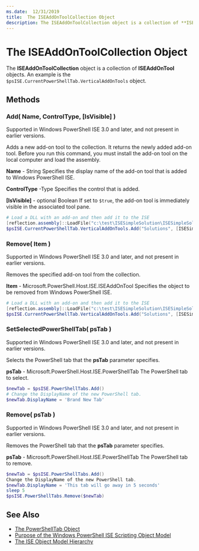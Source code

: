 ```yaml
---
ms.date:  12/31/2019
title:  The ISEAddOnToolCollection Object
description: The ISEAddOnToolCollection object is a collection of **ISEAddOnTool** objects.
---
```


# The ISEAddOnToolCollection Object

The **ISEAddOnToolCollection** object is a collection of **ISEAddOnTool** objects. An example is the
`$psISE.CurrentPowerShellTab.VerticalAddOnTools` object.

## Methods

### Add\( Name, ControlType, \[IsVisible\] \)

Supported in Windows PowerShell ISE 3.0 and later, and not present in earlier versions.

Adds a new add-on tool to the collection. It returns the newly added add-on tool. Before you run
this command, you must install the add-on tool on the local computer and load the assembly.

**Name** - String
Specifies the display name of the add-on tool that is added to Windows PowerShell ISE.

**ControlType** -Type
Specifies the control that is added.

**\[IsVisible\]** - optional Boolean
If set to `$true`, the add-on tool is immediately visible in the associated tool pane.

```powershell
# Load a DLL with an add-on and then add it to the ISE
[reflection.assembly]::LoadFile("c:\test\ISESimpleSolution\ISESimpleSolution.dll")
$psISE.CurrentPowerShellTab.VerticalAddOnTools.Add("Solutions", [ISESimpleSolution.Solution], $true)
```

### Remove\( Item \)

Supported in Windows PowerShell ISE 3.0 and later, and not present in earlier versions.

Removes the specified add-on tool from the collection.

**Item** - Microsoft.PowerShell.Host.ISE.ISEAddOnTool
Specifies the object to be removed from Windows PowerShell ISE.

```powershell
# Load a DLL with an add-on and then add it to the ISE
[reflection.assembly]::LoadFile("c:\test\ISESimpleSolution\ISESimpleSolution.dll")
$psISE.CurrentPowerShellTab.VerticalAddOnTools.Add("Solutions", [ISESimpleSolution.Solution], $true)
```

### SetSelectedPowerShellTab\( psTab \)

Supported in Windows PowerShell ISE 3.0 and later, and not present in earlier versions.

Selects the PowerShell tab that the **psTab** parameter specifies.

**psTab** - Microsoft.PowerShell.Host.ISE.PowerShellTab
The PowerShell tab to select.

```powershell
$newTab = $psISE.PowerShellTabs.Add()
# Change the DisplayName of the new PowerShell tab.
$newTab.DisplayName = 'Brand New Tab'
```

### Remove\( psTab \)

Supported in Windows PowerShell ISE 3.0 and later, and not present in earlier versions.

Removes the PowerShell tab that the **psTab** parameter specifies.

**psTab** - Microsoft.PowerShell.Host.ISE.PowerShellTab
The PowerShell tab to remove.

```powershell
$newTab = $psISE.PowerShellTabs.Add()
Change the DisplayName of the new PowerShell tab.
$newTab.DisplayName = 'This tab will go away in 5 seconds'
sleep 5
$psISE.PowerShellTabs.Remove($newTab)
```

## See Also

- [The PowerShellTab Object](The-PowerShellTab-Object.md)
- [Purpose of the Windows PowerShell ISE Scripting Object Model](Purpose-of-the-Windows-PowerShell-ISE-Scripting-Object-Model.md)
- [The ISE Object Model Hierarchy](The-ISE-Object-Model-Hierarchy.md)
